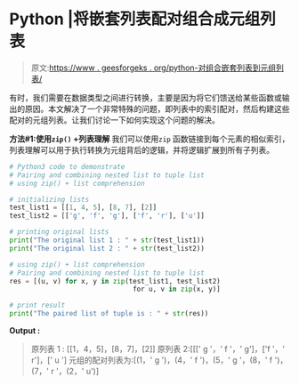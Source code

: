 # Python |将嵌套列表配对组合成元组列表

> 原文:[https://www . geesforgeks . org/python-对组合嵌套列表到元组列表/](https://www.geeksforgeeks.org/python-pair-and-combine-nested-list-to-tuple-list/)

有时，我们需要在数据类型之间进行转换，主要是因为将它们馈送给某些函数或输出的原因。本文解决了一个非常特殊的问题，即列表中的索引配对，然后构建这些配对的元组列表。让我们讨论一下如何实现这个问题的解决。

**方法#1:使用`zip()` +列表理解**
我们可以使用`zip` 函数链接到每个元素的相似索引，列表理解可以用于执行转换为元组背后的逻辑，并将逻辑扩展到所有子列表。

```py
# Python3 code to demonstrate
# Pairing and combining nested list to tuple list
# using zip() + list comprehension

# initializing lists 
test_list1 = [[1, 4, 5], [8, 7], [2]]
test_list2 = [['g', 'f', 'g'], ['f', 'r'], ['u']]

# printing original lists
print("The original list 1 : " + str(test_list1))
print("The original list 2 : " + str(test_list2))

# using zip() + list comprehension
# Pairing and combining nested list to tuple list
res = [(u, v) for x, y in zip(test_list1, test_list2)
                               for u, v in zip(x, y)]

# print result
print("The paired list of tuple is : " + str(res))
```

**Output :**

> 原列表 1 : [[1，4，5]，[8，7]，[2]]
> 原列表 2:[[[' g '，' f '，' g']，['f '，' r']，[' u ']
> 元组的配对列表为:[(1，' g ')，(4，' f ')，(5，' g '，(8，' f ')，(7，' r '，(2，' u')]